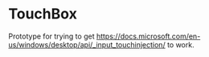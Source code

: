 # TouchBox

Prototype for trying to get https://docs.microsoft.com/en-us/windows/desktop/api/_input_touchinjection/ to work.
